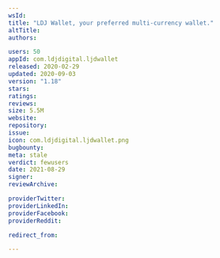 ```yaml
---
wsId: 
title: "LDJ Wallet, your preferred multi-currency wallet."
altTitle: 
authors:

users: 50
appId: com.ldjdigital.ljdwallet
released: 2020-02-29
updated: 2020-09-03
version: "1.18"
stars: 
ratings: 
reviews: 
size: 5.5M
website: 
repository: 
issue: 
icon: com.ldjdigital.ljdwallet.png
bugbounty: 
meta: stale
verdict: fewusers
date: 2021-08-29
signer: 
reviewArchive:

providerTwitter: 
providerLinkedIn: 
providerFacebook: 
providerReddit: 

redirect_from:

---
```


